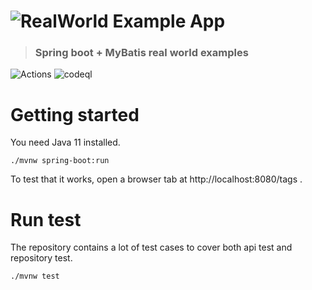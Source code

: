 # ![RealWorld Example App](example-logo.png)

> ### Spring boot + MyBatis real world examples

![Actions](https://github.com/likui628/spring-boot-realworld-example-app/workflows/Test/badge.svg)
![codeql](https://github.com/likui628/spring-boot-realworld-example-app/workflows/CodeQL/badge.svg)

# Getting started

You need Java 11 installed.

    ./mvnw spring-boot:run

To test that it works, open a browser tab at http://localhost:8080/tags .  


# Run test

The repository contains a lot of test cases to cover both api test and repository test.

    ./mvnw test

